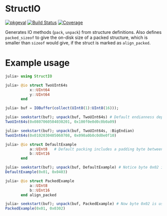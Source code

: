 # StructIO

[![pkgeval](https://juliahub.com/docs/StructIO/pkgeval.svg)](https://juliahub.com/ui/Packages/StructIO/aDnIf)
[![Build Status](https://github.com/JuliaIO/StructIO.jl/workflows/CI/badge.svg)](https://github.com/JuliaIO/StructIO.jl/actions?query=workflow%3ACI+branch%3Amaster)
[![Coverage](https://codecov.io/gh/JuliaIO/StructIO.jl/branch/master/graph/badge.svg)](https://codecov.io/gh/JuliaIO/StructIO.jl)

Generates IO methods (`pack`, `unpack`) from structure definitions.  Also defines `packed_sizeof` to give the on-disk size of a packed structure, which is smaller than `sizeof` would give, if the struct is marked as `align_packed`.

# Example usage
```julia
julia> using StructIO

julia> @io struct TwoUInt64s
           x::UInt64
           y::UInt64
       end

julia> buf = IOBuffer(collect(UInt8(1):UInt8(16))); 

julia> seekstart(buf); unpack(buf, TwoUInt64s) # Default endianness depends on machine
TwoUInt64s(0x0807060504030201, 0x100f0e0d0c0b0a09)

julia> seekstart(buf); unpack(buf, TwoUInt64s, :BigEndian)
TwoUInt64s(0x0102030405060708, 0x090a0b0c0d0e0f10)

julia> @io struct DefaultExample
           a::UInt8   # Default packing includes a padding byte between fields
           b::UInt16
       end

julia> seekstart(buf); unpack(buf, DefaultExample) # Notice byte 0x02 is not used as part of `b`
DefaultExample(0x01, 0x0403)

julia> @io struct PackedExample
           a::UInt8
           b::UInt16
       end align_packed

julia> seekstart(buf); unpack(buf, PackedExample) # Now byte 0x02 is used
PackedExample(0x01, 0x0302)
```
